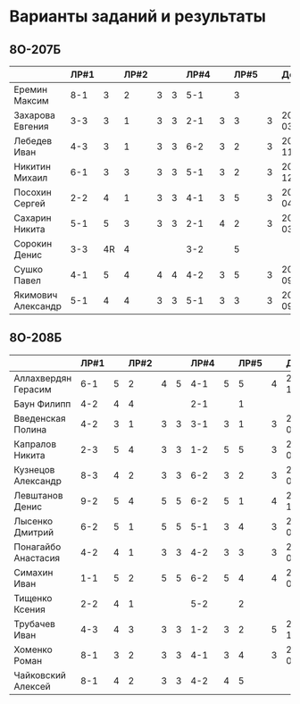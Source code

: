 # Варианты заданий и результаты

## 8О-207Б
|                     | ЛР#1 |   | ЛР#2 |   |   | ЛР#4 |   | ЛР#5 |   |   Допуск   |
|---------------------|------|---|------|---|---|------|---|------|---|------------|
| Еремин Максим       | 8-1  | 3 |  2   | 3 | 3 | 5-1  |   |  3   |   |            |
| Захарова Евгения    | 3-3  | 3 |  1   | 3 | 3 | 2-1  | 3 |  3   | 3 | 2018-03-09 |
| Лебедев Иван        | 4-3  | 3 |  1   | 3 | 3 | 6-2  | 3 |  2   | 3 | 2017-11-25 |
| Никитин Михаил      | 6-1  | 3 |  3   | 3 | 3 | 5-1  | 3 |  2   | 3 | 2017-12-08 |
| Посохин Сергей      | 2-2  | 4 |  1   | 3 | 3 | 4-1  | 3 |  5   | 3 | 2019-04-27 |
| Сахарин Никита      | 5-1  | 5 |  3   | 3 | 3 | 2-1  | 4 |  2   | 3 | 2017-03-22 |
| Сорокин Денис       | 3-3  | 4R|  4   |   |   | 3-2  |   |  5   |   |            |
| Сушко Павел         | 4-1  | 5 |  4   | 4 | 4 | 4-2  | 3 |  5   | 3 | 2017-09-11 |
| Якимович Александр  | 5-1  | 4 |  4   | 3 | 3 | 5-1  | 3 |  3   | 3 | 2017-09-09 |

## 8О-208Б
|                     | ЛР#1 |   | ЛР#2 |   |   | ЛР#4 |   | ЛР#5 |   |   Допуск   |
|---------------------|------|---|------|---|---|------|---|------|---|------------|
| Аллахвердян Герасим | 6-1  | 5 |  2   | 4 | 5 | 4-1  | 5 |  5   | 4 | 2016-12-24 |
| Баун Филипп         | 4-2  | 4 |  4   |   |   | 2-1  |   |  1   |   |            |
| Введенская Полина   | 4-2  | 3 |  1   | 3 | 3 | 3-1  | 3 |  1   | 3 | 2017-05-08 |
| Капралов Никита     | 2-3  | 5 |  4   | 3 | 3 | 1-2  | 5 |  5   | 3 | 2017-01-14 |
| Кузнецов Александр  | 8-3  | 4 |  2   | 3 | 3 | 6-2  | 3 |  2   | 3 | 2018-05-26 |
| Левштанов Денис     | 9-2  | 5 |  4   | 5 | 5 | 6-2  | 5 |  1   | 4 | 2016-12-24 |
| Лысенко Дмитрий     | 6-2  | 5 |  1   | 5 | 5 | 5-1  | 3 |  4   | 3 | 2017-01-20 |
| Понагайбо Анастасия | 4-2  | 4 |  1   | 3 | 3 | 4-2  | 3 |  3   | 3 | 2017-02-18 |
| Симахин Иван        | 1-1  | 5 |  2   | 5 | 5 | 6-2  | 5 |  4   | 4 | 2017-01-08 |
| Тищенко Ксения      | 2-2  | 4 |  1   |   |   | 5-2  |   |  2   |   |            |
| Трубачев Иван       | 4-3  | 4 |  3   | 3 | 3 | 1-2  | 3 |  2   | 5 | 2016-12-17 |
| Хоменко Роман       | 8-1  | 3 |  2   | 3 | 3 | 4-1  | 3 |  4   | 3 | 2017-05-10 |
| Чайковский Алексей  | 8-1  | 4 |  2   | 3 | 3 | 4-2  | 4 |  5   |   |            |

